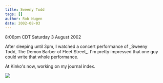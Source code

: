 ```yaml
---
title: Sweeny Todd
tags: []
author: Rob Nugen
date: 2002-08-03
---
```


<p class=date>8:06pm CDT Saturday 3 August 2002</p>

<p>After sleeping until 3pm, I watched a concert performance of
_Sweeny Todd, The Demon Barber of Fleet Street_.  I'm pretty impressed
that one guy could write that whole performance.</p>

<p>At Kinko's now, working on my journal index.</p>

<p><img src="/images/rob/wL-ROB.gif"/></p>
